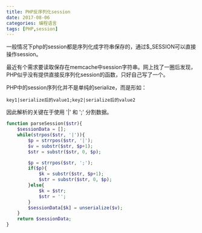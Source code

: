 ```yaml
---
title: PHP反序列化session
date: 2017-08-06
categories: 编程语言
tags: [PHP,session]
---
```

一般情况下php的session都是序列化成字符串保存的，通过$_SESSION可以直接操作session。

最近有个需求要读取保存在memcache中session字符串。网上找了一圈后发现，PHP似乎没有提供直接反序列化session的函数，只好自己写了一个。

PHP中的session序列化并不是单纯的serialize，而是形如：

```script
key1|serialize后的value1;key2|serialize后的value2
```


因此解析的关键在于使用 '|' 和 ';' 分割数据。

```php
function parseSession($str){
	$sessionData = [];
	while(strpos($str, '|')){
		$p = strrpos($str, '|');
		$v = substr($str, $p+1);
		$str = substr($str, 0, $p);

		$p = strrpos($str, ';');
		if($p){
			$k = substr($str, $p+1);
			$str = substr($str, 0, $p);
		}else{
			$k = $str;
			$str = '';
		}
		$sessionData[$k] = unserialize($v);
	}
	return $sessionData;
}
```


 
